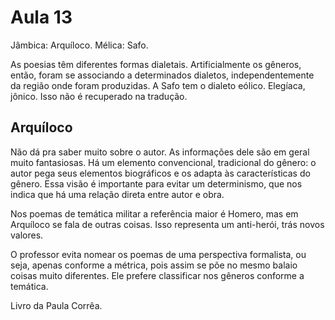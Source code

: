 Aula 13
=======

Jâmbica: Arquíloco.
Mélica: Safo.

As poesias têm diferentes formas dialetais. Artificialmente os gêneros, então, foram se associando a determinados dialetos, independentemente da região onde foram produzidas. A Safo tem o dialeto eólico. Elegíaca, jônico. Isso não é recuperado na tradução.

Arquíloco
---------

Não dá pra saber muito sobre o autor. As informações dele são em geral muito fantasiosas. Há um elemento convencional, tradicional do gênero: o autor pega seus elementos biográficos e os adapta às características do gênero. Essa visão é importante para evitar um determinismo, que nos indica que há uma relação direta entre autor e obra.

Nos poemas de temática militar a referência maior é Homero, mas em Arquíloco se fala de outras coisas. Isso representa um anti-herói, trás novos valores.

O professor evita nomear os poemas de uma perspectiva formalista, ou seja, apenas conforme a métrica, pois assim se põe no mesmo balaio coisas muito diferentes. Ele prefere classificar nos gêneros conforme a temática.

Livro da Paula Corrêa.
